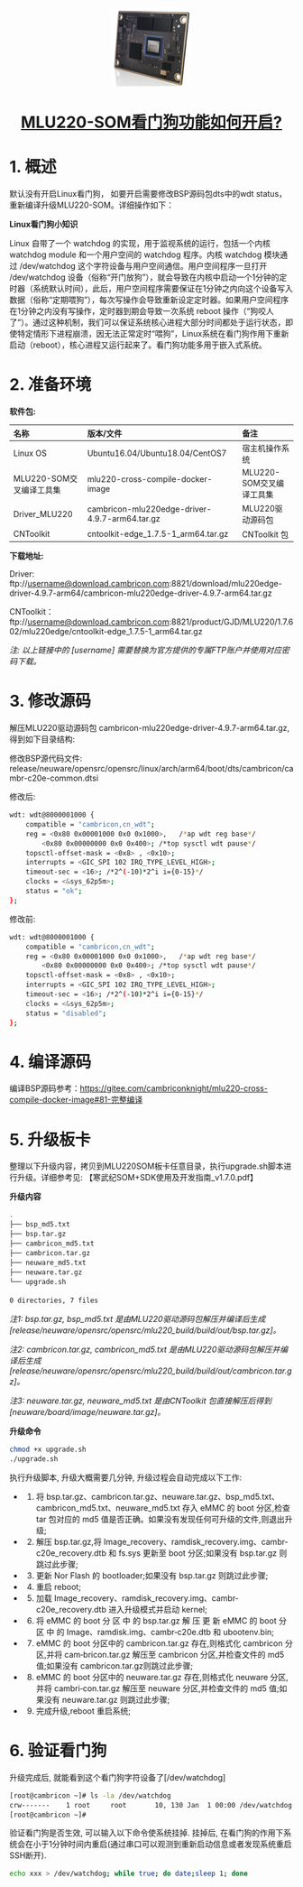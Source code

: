 <p align="center">
    <a href="https://gitee.com/cambriconknight/mlu220-cross-compile-docker-image/tree/master/tools/watchdog">
        <img alt="mlu220-som" src="../../res/mlu220-som.jpg" height="140" />
        <h1 align="center">MLU220-SOM看门狗功能如何开启?</h1>
    </a>
</p>

# 1. 概述

默认没有开启Linux看门狗， 如要开启需要修改BSP源码包dts中的wdt status，重新编译升级MLU220-SOM。详细操作如下：

**Linux看门狗小知识**

Linux 自带了一个 watchdog 的实现，用于监视系统的运行，包括一个内核 watchdog module 和一个用户空间的 watchdog 程序。内核 watchdog 模块通过 /dev/watchdog 这个字符设备与用户空间通信。用户空间程序一旦打开 /dev/watchdog 设备（俗称“开门放狗”），就会导致在内核中启动一个1分钟的定时器（系统默认时间），此后，用户空间程序需要保证在1分钟之内向这个设备写入数据（俗称“定期喂狗”），每次写操作会导致重新设定定时器。如果用户空间程序在1分钟之内没有写操作，定时器到期会导致一次系统 reboot 操作（“狗咬人了”）。通过这种机制，我们可以保证系统核心进程大部分时间都处于运行状态，即使特定情形下进程崩溃，因无法正常定时“喂狗”，Linux系统在看门狗作用下重新启动（reboot），核心进程又运行起来了。看门狗功能多用于嵌入式系统。

# 2. 准备环境

**软件包:**

| 名称                   | 版本/文件                                              | 备注                                 |
| :-------------------- | :-------------------------------                      | :---------------------------------- |
| Linux OS              | Ubuntu16.04/Ubuntu18.04/CentOS7                       | 宿主机操作系统                         |
| MLU220-SOM交叉编译工具集 | mlu220-cross-compile-docker-image                    | MLU220-SOM交叉编译工具集               |
| Driver_MLU220         | cambricon-mlu220edge-driver-4.9.7-arm64.tar.gz        | MLU220驱动源码包                      |
| CNToolkit             | cntoolkit-edge_1.7.5-1_arm64.tar.gz                   | CNToolkit 包                      |

**下载地址:**

Driver: ftp://username@download.cambricon.com:8821/download/mlu220edge-driver-4.9.7-arm64/cambricon-mlu220edge-driver-4.9.7-arm64.tar.gz

CNToolkit： ftp://username@download.cambricon.com:8821/product/GJD/MLU220/1.7.602/mlu220edge/cntoolkit-edge_1.7.5-1_arm64.tar.gz

*注: 以上链接中的 [username] 需要替换为官方提供的专属FTP账户并使用对应密码下载。*

# 3. 修改源码

解压MLU220驱动源码包 cambricon-mlu220edge-driver-4.9.7-arm64.tar.gz, 得到如下目录结构:

修改BSP源代码文件: release/neuware/opensrc/opensrc/linux/arch/arm64/boot/dts/cambricon/cambr-c20e-common.dtsi

修改后:

```bash
wdt: wdt@8000001000 {
    compatible = "cambricon,cn_wdt";
    reg = <0x80 0x00001000 0x0 0x1000>,   /*ap wdt reg base*/
        <0x80 0x00000000 0x0 0x400>; /*top sysctl wdt pause*/
    topsctl-offset-mask = <0x8> , <0x10>;
    interrupts = <GIC_SPI 102 IRQ_TYPE_LEVEL_HIGH>;
    timeout-sec = <16>; /*2^(-10)*2^i i={0-15}*/
    clocks = <&sys_62p5m>;
    status = "ok";
};
```

修改前:

```bash
wdt: wdt@8000001000 {
    compatible = "cambricon,cn_wdt";
    reg = <0x80 0x00001000 0x0 0x1000>,   /*ap wdt reg base*/
        <0x80 0x00000000 0x0 0x400>; /*top sysctl wdt pause*/
    topsctl-offset-mask = <0x8> , <0x10>;
    interrupts = <GIC_SPI 102 IRQ_TYPE_LEVEL_HIGH>;
    timeout-sec = <16>; /*2^(-10)*2^i i={0-15}*/
    clocks = <&sys_62p5m>;
    status = "disabled";
};
```

# 4. 编译源码

编译BSP源码参考：https://gitee.com/cambriconknight/mlu220-cross-compile-docker-image#81-完整编译

# 5. 升级板卡

整理以下升级内容，拷贝到MLU220SOM板卡任意目录，执行upgrade.sh脚本进行升级。详细参考见: 【寒武纪SOM+SDK使用及开发指南_v1.7.0.pdf】

**升级内容**

```bash
.
├── bsp_md5.txt
├── bsp.tar.gz
├── cambricon_md5.txt
├── cambricon.tar.gz
├── neuware_md5.txt
├── neuware.tar.gz
└── upgrade.sh

0 directories, 7 files
```
*注1: bsp.tar.gz, bsp_md5.txt 是由MLU220驱动源码包解压并编译后生成[release/neuware/opensrc/opensrc/mlu220_build/build/out/bsp.tar.gz]。*

*注2: cambricon.tar.gz, cambricon_md5.txt 是由MLU220驱动源码包解压并编译后生成[release/neuware/opensrc/opensrc/mlu220_build/build/out/cambricon.tar.gz]。*

*注3: neuware.tar.gz, neuware_md5.txt 是由CNToolkit 包直接解压后得到[neuware/board/image/neuware.tar.gz]。*

**升级命令**

```bash
chmod +x upgrade.sh
./upgrade.sh
```

执行升级脚本, 升级大概需要几分钟, 升级过程会自动完成以下工作:

- 1. 将 bsp.tar.gz、cambricon.tar.gz、neuware.tar.gz、bsp_md5.txt、cambricon_md5.txt、neuware_md5.txt 存入 eMMC 的 boot 分区,检查 tar 包对应的 md5 值是否正确。如果没有发现任何可升级的文件,则退出升级;
- 2. 解压 bsp.tar.gz,将 Image_recovery、ramdisk_recovery.img、cambr‐c20e_recovery.dtb 和 fs.sys 更新至 boot 分区;如果没有 bsp.tar.gz 则跳过此步骤;
- 3. 更新 Nor Flash 的 bootloader;如果没有 bsp.tar.gz 则跳过此步骤;
- 4. 重启 reboot;
- 5. 加载 Image_recovery、ramdisk_recovery.img、cambr‐c20e_recovery.dtb 进入升级模式并启动 kernel;
- 6. 将 eMMC 的 boot 分 区 中 的 bsp.tar.gz 解 压 更 新 eMMC 的 boot 分 区 中 的 Image、ramdisk.img、cambr‐c20e.dtb 和 ubootenv.bin;
- 7. eMMC 的 boot 分区中的 cambricon.tar.gz 存在,则格式化 cambricon 分区,并将 cam‐bricon.tar.gz 解压至 cambricon 分区,并检查文件的 md5 值;如果没有 cambricon.tar.gz则跳过此步骤;
- 8. eMMC 的 boot 分区中的 neuware.tar.gz 存在,则格式化 neuware 分区,并将 cambri‐con.tar.gz 解压至 neuware 分区,并检查文件的 md5 值;如果没有 neuware.tar.gz 则跳过此步骤;
- 9. 完成升级,reboot 重启系统;

# 6. 验证看门狗

升级完成后, 就能看到这个看门狗字符设备了[/dev/watchdog]

```bash
[root@cambricon ~]# ls -la /dev/watchdog
crw-------    1 root     root       10, 130 Jan  1 00:00 /dev/watchdog
[root@cambricon ~]#
```

验证看门狗是否生效, 可以输入以下命令使系统挂掉. 挂掉后, 在看门狗的作用下系统会在小于1分钟时间内重启(通过串口可以观测到重新启动信息或者发现系统重启SSH断开).

```bash
echo xxx > /dev/watchdog; while true; do date;sleep 1; done
```
